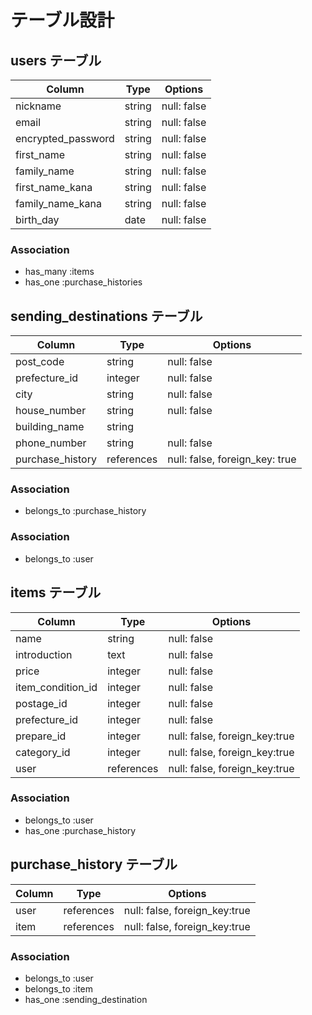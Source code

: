 # テーブル設計

## users テーブル

| Column   | Type   | Options     |
| -------- | ------ | ----------- |
| nickname | string | null: false |
| email    | string | null: false |
| encrypted_password | string | null: false |
| first_name   | string | null: false |
| family_name  | string | null: false |
| first_name_kana | string | null: false |
| family_name_kana | string | null: false |
| birth_day | date | null: false |

### Association

- has_many :items
- has_one :purchase_histories

## sending_destinations テーブル

| Column | Type       | Options                        |
| ------ | ---------- | ------------------------------ |
| post_code | string | null: false                    |
| prefecture_id | integer | null: false              |
| city | string | null: false                          |
| house_number | string | null: false                  |
| building_name | string |                             |
| phone_number | string | null: false                 |
| purchase_history  | references | null: false, foreign_key: true |

### Association

- belongs_to :purchase_history

### Association

- belongs_to :user

## items テーブル

| Column  | Type       | Options                        |
| ------- | ---------- | ------------------------------ |
| name    | string     | null: false                    |
| introduction | text | null: false                     |
| price | integer | null: false                         |
| item_condition_id | integer | null: false             |
| postage_id | integer | null: false                 |
| prefecture_id | integer | null: false              |
| prepare_id | integer | null: false, foreign_key:true |
| category_id | integer | null: false, foreign_key:true |
| user | references | null: false, foreign_key:true |

### Association

- belongs_to :user
- has_one :purchase_history

## purchase_history テーブル

| Column  | Type       | Options                        |
| ------- | ---------- | ------------------------------ |
| user | references | null: false, foreign_key:true |
| item | references | null: false, foreign_key:true |

### Association

- belongs_to :user
- belongs_to :item
- has_one :sending_destination
